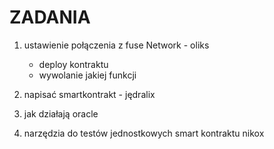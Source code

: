 # ZADANIA
1. ustawienie połączenia z fuse Network   - oliks
    * deploy kontraktu
    * wywolanie jakiej funkcji

2. napisać smartkontrakt    - jędralix

3. jak działają oracle 

4. narzędzia do testów jednostkowych smart kontraktu    nikox